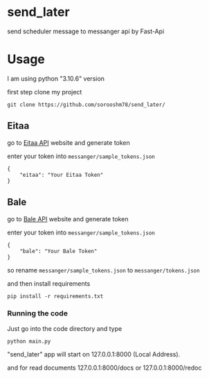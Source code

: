 # send_later
send scheduler message to messanger api by Fast-Api

# Usage
I am using python "3.10.6" version 

first step clone my project
```
git clone https://github.com/sorooshm78/send_later/
```
## Eitaa
go to [Eitaa API](https://eitaayar.ir/) website and generate token

enter your token into `messanger/sample_tokens.json`
```
{
    "eitaa": "Your Eitaa Token"
}
```
## Bale
go to [Bale API](https://dev.bale.ai/) website and generate token

enter your token into `messanger/sample_tokens.json`
```
{
    "bale": "Your Bale Token"
}
```
so rename `messanger/sample_tokens.json` to `messanger/tokens.json`

and then install requirements  
```
pip install -r requirements.txt
```

### Running the code 
Just go into the code directory and type 
```
python main.py
```
"send_later" app will start on 127.0.0.1:8000 (Local Address).

and for read documents 127.0.0.1:8000/docs or 127.0.0.1:8000/redoc 
